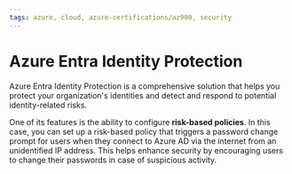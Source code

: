 ```yaml
---
tags: azure, cloud, azure-certifications/az900, security
---
```


# Azure Entra Identity Protection

Azure Entra Identity Protection is a comprehensive solution that helps you protect your organization's identities and detect and respond to potential identity-related risks.

One of its features is the ability to configure **risk-based policies**. In this case, you can set up a risk-based policy that triggers a password change prompt for users when they connect to Azure AD via the internet from an unidentified IP address. This helps enhance security by encouraging users to change their passwords in case of suspicious activity.
